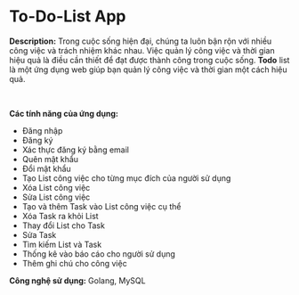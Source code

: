 # To-Do-List App

<strong>Description:</strong>
Trong cuộc sống hiện đại, chúng ta luôn bận rộn với nhiều công việc và trách nhiệm khác nhau. Việc quản lý công việc và thời gian hiệu quả là điều cần thiết để đạt được thành công trong cuộc sống. <strong>Todo</strong> list là một ứng dụng web giúp bạn quản lý công việc và thời gian một cách hiệu quả.

<br>

<strong>Các tính năng của ứng dụng:</strong>
- Đăng nhập
- Đăng ký
- Xác thực đăng ký bằng email
- Quên mật khẩu
- Đổi mật khẩu
- Tạo List công việc cho từng mục đích của người sử dụng
- Xóa List công việc 
- Sửa List công việc
- Tạo và thêm Task vào List công việc cụ thể
- Xóa Task ra khỏi List
- Thay đổi List cho Task
- Sửa Task
- Tìm kiếm List và Task
- Thống kê vào báo cáo cho người sử dụng
- Thêm ghi chú cho công việc

<strong>Công nghệ sử dụng:</strong> Golang, MySQL

